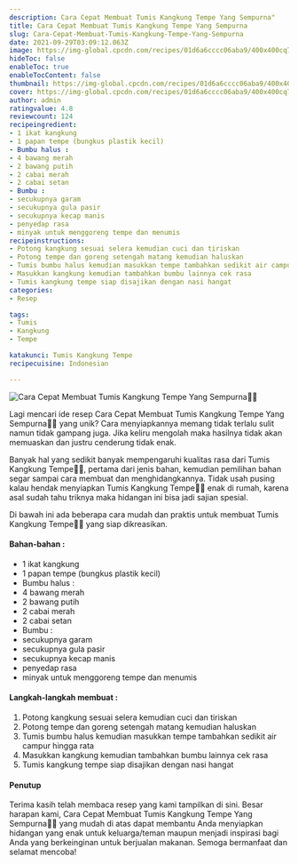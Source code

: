 ```yaml
---
description: Cara Cepat Membuat Tumis Kangkung Tempe Yang Sempurna"
title: Cara Cepat Membuat Tumis Kangkung Tempe Yang Sempurna
slug: Cara-Cepat-Membuat-Tumis-Kangkung-Tempe-Yang-Sempurna
date: 2021-09-29T03:09:12.063Z
image: https://img-global.cpcdn.com/recipes/01d6a6cccc06aba9/400x400cq70/photo.jpg
hideToc: false
enableToc: true
enableTocContent: false
thumbnail: https://img-global.cpcdn.com/recipes/01d6a6cccc06aba9/400x400cq70/photo.jpg
cover: https://img-global.cpcdn.com/recipes/01d6a6cccc06aba9/400x400cq70/photo.jpg
author: admin
ratingvalue: 4.8
reviewcount: 124
recipeingredient:
- 1 ikat kangkung
- 1 papan tempe (bungkus plastik kecil)
- Bumbu halus :
- 4 bawang merah
- 2 bawang putih
- 2 cabai merah
- 2 cabai setan
- Bumbu :
- secukupnya garam
- secukupnya gula pasir
- secukupnya kecap manis
- penyedap rasa
- minyak untuk menggoreng tempe dan menumis
recipeinstructions:
- Potong kangkung sesuai selera kemudian cuci dan tiriskan
- Potong tempe dan goreng setengah matang kemudian haluskan
- Tumis bumbu halus kemudian masukkan tempe tambahkan sedikit air campur hingga rata
- Masukkan kangkung kemudian tambahkan bumbu lainnya cek rasa
- Tumis kangkung tempe siap disajikan dengan nasi hangat
categories:
- Resep

tags:
- Tumis
- Kangkung
- Tempe

katakunci: Tumis Kangkung Tempe
recipecuisine: Indonesian

---
```


![Cara Cepat Membuat Tumis Kangkung Tempe Yang Sempurna👩‍🍳](https://img-global.cpcdn.com/recipes/01d6a6cccc06aba9/400x400cq70/photo.jpg)

Lagi mencari ide resep Cara Cepat Membuat Tumis Kangkung Tempe Yang Sempurna👩‍🍳 yang unik? Cara menyiapkannya memang tidak terlalu sulit namun tidak gampang juga. Jika keliru mengolah maka hasilnya tidak akan memuaskan dan justru cenderung tidak enak.

Banyak hal yang sedikit banyak mempengaruhi kualitas rasa dari Tumis Kangkung Tempe👩‍🍳, pertama dari jenis bahan, kemudian pemilihan bahan segar sampai cara membuat dan menghidangkannya. Tidak usah pusing kalau hendak menyiapkan Tumis Kangkung Tempe👩‍🍳 enak di rumah, karena asal sudah tahu triknya maka hidangan ini bisa jadi sajian spesial.

Di bawah ini ada beberapa cara mudah dan praktis untuk membuat Tumis Kangkung Tempe👩‍🍳 yang siap dikreasikan.

<!--inarticleads1-->

#### Bahan-bahan :

- 1 ikat kangkung
- 1 papan tempe (bungkus plastik kecil)
- Bumbu halus :
- 4 bawang merah
- 2 bawang putih
- 2 cabai merah
- 2 cabai setan
- Bumbu :
- secukupnya garam
- secukupnya gula pasir
- secukupnya kecap manis
- penyedap rasa
- minyak untuk menggoreng tempe dan menumis

<!--inarticleads2-->

#### Langkah-langkah membuat :

1. Potong kangkung sesuai selera kemudian cuci dan tiriskan
1. Potong tempe dan goreng setengah matang kemudian haluskan
1. Tumis bumbu halus kemudian masukkan tempe tambahkan sedikit air campur hingga rata
1. Masukkan kangkung kemudian tambahkan bumbu lainnya cek rasa
1. Tumis kangkung tempe siap disajikan dengan nasi hangat

#### Penutup

Terima kasih telah membaca resep yang kami tampilkan di sini. Besar harapan kami, Cara Cepat Membuat Tumis Kangkung Tempe Yang Sempurna👩‍🍳 yang mudah di atas dapat membantu Anda menyiapkan hidangan yang enak untuk keluarga/teman maupun menjadi inspirasi bagi Anda yang berkeinginan untuk berjualan makanan. Semoga bermanfaat dan selamat mencoba!